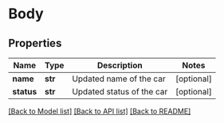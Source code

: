 # Body

## Properties
Name | Type | Description | Notes
------------ | ------------- | ------------- | -------------
**name** | **str** | Updated name of the car | [optional] 
**status** | **str** | Updated status of the car | [optional] 

[[Back to Model list]](../README.md#documentation-for-models) [[Back to API list]](../README.md#documentation-for-api-endpoints) [[Back to README]](../README.md)

